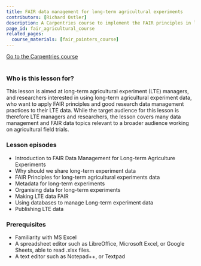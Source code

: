 ```yaml
---
title: FAIR data management for long-term agricultural experiments
contributors: [Richard Ostler]
description: A Carpentries course to implement the FAIR principles in long-term agricultural experiment data, including metadata, data organisation, databases and publication
page_id: fair_agricultural_course
related_pages: 
  course_materials: [fair_pointers_course]
---
```


<a type="button" class="home-button" href="https://carpentries-incubator.github.io/fair-data-management-agriculture/">
      Go to the Carpentries course
</a>
<br>
<br>


### Who is this lesson for?

This lesson is aimed at long-term agricultural experiment (LTE) managers, and researchers interested in using long-term agricultural experiment data, who want to apply FAIR principles and good research data management practices to their LTE data. While the target audience for this lesson is therefore LTE managers and researchers, the lesson covers many data management and FAIR data topics relevant to a broader audience working on agricultural field trials.

### Lesson episodes
- Introduction to FAIR Data Management for Long-term Agriculture Experiments
- Why should we share long-term experiment data
- FAIR Principles for long-term agricultural experiments data
- Metadata for long-term experiments
- Organising data for long-term experiments
- Making LTE data FAIR
- Using databases to manage Long-term experiment data
- Publishing LTE data

### Prerequisites
- Familiarity with MS Excel
- A spreadsheet editor such as LibreOffice, Microsoft Excel, or Google Sheets, able to read .xlsx files.
- A text editor such as Notepad++, or Textpad
